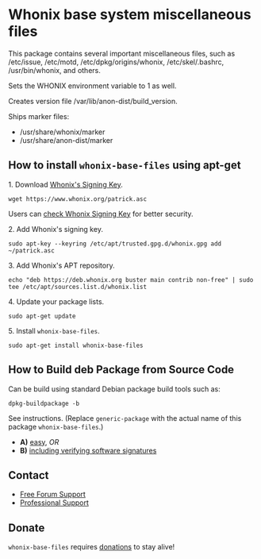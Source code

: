 # Whonix base system miscellaneous files #

This package contains several important miscellaneous files, such as
/etc/issue, /etc/motd, /etc/dpkg/origins/whonix,
/etc/skel/.bashrc, /usr/bin/whonix, and others.

Sets the WHONIX environment variable to 1 as well.

Creates version file /var/lib/anon-dist/build_version.

Ships marker files:
* /usr/share/whonix/marker
* /usr/share/anon-dist/marker
## How to install `whonix-base-files` using apt-get ##

1\. Download [Whonix's Signing Key]().

```
wget https://www.whonix.org/patrick.asc
```

Users can [check Whonix Signing Key](https://www.whonix.org/wiki/Whonix_Signing_Key) for better security.

2\. Add Whonix's signing key.

```
sudo apt-key --keyring /etc/apt/trusted.gpg.d/whonix.gpg add ~/patrick.asc
```

3\. Add Whonix's APT repository.

```
echo "deb https://deb.whonix.org buster main contrib non-free" | sudo tee /etc/apt/sources.list.d/whonix.list
```

4\. Update your package lists.

```
sudo apt-get update
```

5\. Install `whonix-base-files`.

```
sudo apt-get install whonix-base-files
```

## How to Build deb Package from Source Code ##

Can be build using standard Debian package build tools such as:

```
dpkg-buildpackage -b
```

See instructions. (Replace `generic-package` with the actual name of this package `whonix-base-files`.)

* **A)** [easy](https://www.whonix.org/wiki/Dev/Build_Documentation/generic-package/easy), _OR_
* **B)** [including verifying software signatures](https://www.whonix.org/wiki/Dev/Build_Documentation/generic-package)

## Contact ##

* [Free Forum Support](https://forums.whonix.org)
* [Professional Support](https://www.whonix.org/wiki/Professional_Support)

## Donate ##

`whonix-base-files` requires [donations](https://www.whonix.org/wiki/Donate) to stay alive!

